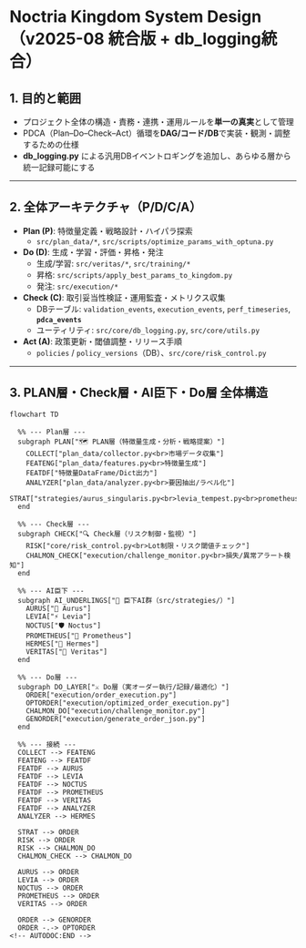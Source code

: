 <!-- AUTODOC:BEGIN mode=file_content path_globs=/mnt/d/noctria_kingdom/docs/_partials_full/docs/Noctria_Kingdom_System_Design_v2025-08.md -->
# Noctria Kingdom System Design（v2025-08 統合版 + db_logging統合）

## 1. 目的と範囲
- プロジェクト全体の構造・責務・連携・運用ルールを**単一の真実**として管理
- PDCA（Plan–Do–Check–Act）循環を**DAG/コード/DB**で実装・観測・調整するための仕様
- **db_logging.py** による汎用DBイベントロギングを追加し、あらゆる層から統一記録可能にする

---

## 2. 全体アーキテクチャ（P/D/C/A）
- **Plan (P)**: 特徴量定義・戦略設計・ハイパラ探索  
  - `src/plan_data/*`, `src/scripts/optimize_params_with_optuna.py`
- **Do (D)**: 生成・学習・評価・昇格・発注  
  - 生成/学習: `src/veritas/*`, `src/training/*`  
  - 昇格: `src/scripts/apply_best_params_to_kingdom.py`  
  - 発注: `src/execution/*`
- **Check (C)**: 取引妥当性検証・運用監査・メトリクス収集  
  - DBテーブル: `validation_events`, `execution_events`, `perf_timeseries`, **`pdca_events`**  
  - ユーティリティ: `src/core/db_logging.py`, `src/core/utils.py`
- **Act (A)**: 政策更新・閾値調整・リリース手順  
  - `policies` / `policy_versions`（DB）、`src/core/risk_control.py`

---

## 3. PLAN層・Check層・AI臣下・Do層 全体構造

```mermaid
flowchart TD

  %% --- Plan層 ---
  subgraph PLAN["🗺️ PLAN層（特徴量生成・分析・戦略提案）"]
    COLLECT["plan_data/collector.py<br>市場データ収集"]
    FEATENG["plan_data/features.py<br>特徴量生成"]
    FEATDF["特徴量DataFrame/Dict出力"]
    ANALYZER["plan_data/analyzer.py<br>要因抽出/ラベル化"]
    STRAT["strategies/aurus_singularis.py<br>levia_tempest.py<br>prometheus_oracle.py"]
  end

  %% --- Check層 ---
  subgraph CHECK["🔍 Check層（リスク制御・監視）"]
    RISK["core/risk_control.py<br>Lot制限・リスク閾値チェック"]
    CHALMON_CHECK["execution/challenge_monitor.py<br>損失/異常アラート検知"]
  end

  %% --- AI臣下 ---
  subgraph AI_UNDERLINGS["🤖 臣下AI群（src/strategies/）"]
    AURUS["🎯 Aurus"]
    LEVIA["⚡ Levia"]
    NOCTUS["🛡️ Noctus"]
    PROMETHEUS["🔮 Prometheus"]
    HERMES["🦉 Hermes"]
    VERITAS["🧠 Veritas"]
  end

  %% --- Do層 ---
  subgraph DO_LAYER["⚔️ Do層（実オーダー執行/記録/最適化）"]
    ORDER["execution/order_execution.py"]
    OPTORDER["execution/optimized_order_execution.py"]
    CHALMON_DO["execution/challenge_monitor.py"]
    GENORDER["execution/generate_order_json.py"]
  end

  %% --- 接続 ---
  COLLECT --> FEATENG
  FEATENG --> FEATDF
  FEATDF --> AURUS
  FEATDF --> LEVIA
  FEATDF --> NOCTUS
  FEATDF --> PROMETHEUS
  FEATDF --> VERITAS
  FEATDF --> ANALYZER
  ANALYZER --> HERMES

  STRAT --> ORDER
  RISK --> ORDER
  RISK --> CHALMON_DO
  CHALMON_CHECK --> CHALMON_DO

  AURUS --> ORDER
  LEVIA --> ORDER
  NOCTUS --> ORDER
  PROMETHEUS --> ORDER
  VERITAS --> ORDER

  ORDER --> GENORDER
  ORDER -.-> OPTORDER
<!-- AUTODOC:END -->
```
